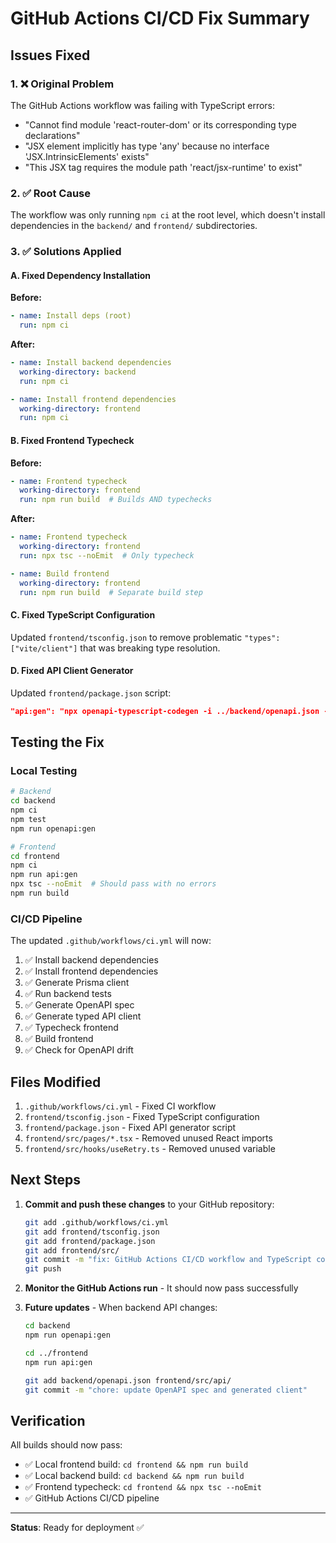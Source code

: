 # GitHub Actions CI/CD Fix Summary

## Issues Fixed

### 1. ❌ Original Problem
The GitHub Actions workflow was failing with TypeScript errors:
- "Cannot find module 'react-router-dom' or its corresponding type declarations"
- "JSX element implicitly has type 'any' because no interface 'JSX.IntrinsicElements' exists"
- "This JSX tag requires the module path 'react/jsx-runtime' to exist"

### 2. ✅ Root Cause
The workflow was only running `npm ci` at the root level, which doesn't install dependencies in the `backend/` and `frontend/` subdirectories.

### 3. ✅ Solutions Applied

#### A. Fixed Dependency Installation
**Before:**
```yaml
- name: Install deps (root)
  run: npm ci
```

**After:**
```yaml
- name: Install backend dependencies
  working-directory: backend
  run: npm ci

- name: Install frontend dependencies
  working-directory: frontend
  run: npm ci
```

#### B. Fixed Frontend Typecheck
**Before:**
```yaml
- name: Frontend typecheck
  working-directory: frontend
  run: npm run build  # Builds AND typechecks
```

**After:**
```yaml
- name: Frontend typecheck
  working-directory: frontend
  run: npx tsc --noEmit  # Only typecheck

- name: Build frontend
  working-directory: frontend
  run: npm run build  # Separate build step
```

#### C. Fixed TypeScript Configuration
Updated `frontend/tsconfig.json` to remove problematic `"types": ["vite/client"]` that was breaking type resolution.

#### D. Fixed API Client Generator
Updated `frontend/package.json` script:
```json
"api:gen": "npx openapi-typescript-codegen -i ../backend/openapi.json -o src/api -c fetch"
```

## Testing the Fix

### Local Testing
```bash
# Backend
cd backend
npm ci
npm test
npm run openapi:gen

# Frontend
cd frontend
npm ci
npm run api:gen
npx tsc --noEmit  # Should pass with no errors
npm run build
```

### CI/CD Pipeline
The updated `.github/workflows/ci.yml` will now:

1. ✅ Install backend dependencies
2. ✅ Install frontend dependencies  
3. ✅ Generate Prisma client
4. ✅ Run backend tests
5. ✅ Generate OpenAPI spec
6. ✅ Generate typed API client
7. ✅ Typecheck frontend
8. ✅ Build frontend
9. ✅ Check for OpenAPI drift

## Files Modified

1. `.github/workflows/ci.yml` - Fixed CI workflow
2. `frontend/tsconfig.json` - Fixed TypeScript configuration
3. `frontend/package.json` - Fixed API generator script
4. `frontend/src/pages/*.tsx` - Removed unused React imports
5. `frontend/src/hooks/useRetry.ts` - Removed unused variable

## Next Steps

1. **Commit and push these changes** to your GitHub repository:
   ```bash
   git add .github/workflows/ci.yml
   git add frontend/tsconfig.json
   git add frontend/package.json
   git add frontend/src/
   git commit -m "fix: GitHub Actions CI/CD workflow and TypeScript config"
   git push
   ```

2. **Monitor the GitHub Actions run** - It should now pass successfully

3. **Future updates** - When backend API changes:
   ```bash
   cd backend
   npm run openapi:gen
   
   cd ../frontend
   npm run api:gen
   
   git add backend/openapi.json frontend/src/api/
   git commit -m "chore: update OpenAPI spec and generated client"
   ```

## Verification

All builds should now pass:
- ✅ Local frontend build: `cd frontend && npm run build`
- ✅ Local backend build: `cd backend && npm run build`
- ✅ Frontend typecheck: `cd frontend && npx tsc --noEmit`
- ✅ GitHub Actions CI/CD pipeline

---

**Status**: Ready for deployment ✅
